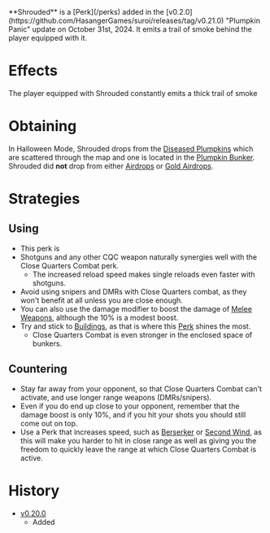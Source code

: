 <Event />
**Shrouded** is a [Perk](/perks) added in the [v0.2.0](https://github.com/HasangerGames/suroi/releases/tag/v0.21.0) "Plumpkin Panic" update on October 31st, 2024. It emits a trail of smoke behind the player equipped with it. 

# Effects
The player equipped with Shrouded constantly emits a thick trail of smoke

# Obtaining
In Halloween Mode, Shrouded drops from the [Diseased Plumpkins](/obstacles/diseased_plumpkin) which are scattered through the map and one is located in the [Plumpkin Bunker](/buildings/plumpkin_bunker_meta). Shrouded did **not**  drop from either [Airdrops](/obstacles/airdrops) or [Gold Airdrops](/obstacles/gold_airdrop_crate).

# Strategies
## Using
- This perk is 
- Shotguns and any other CQC weapon naturally synergies well with the Close Quarters Combat perk.
  - The increased reload speed makes single reloads even faster with shotguns.
- Avoid using snipers and DMRs with Close Quarters combat, as they won't benefit at all unless you are close enough.
- You can also use the damage modifier to boost the damage of [Melee Weapons](/weapons/melee), although the 10% is a modest boost.
- Try and stick to [Buildings](/buildings), as that is where this [Perk](/perks) shines the most.
  - Close Quarters Combat is even stronger in the enclosed space of bunkers.

## Countering
- Stay far away from your opponent, so that Close Quarters Combat can't activate, and use longer range weapons (DMRs/snipers).
- Even if you do end up close to your opponent, remember that the damage boost is only 10%, and if you hit your shots you should still come out on top.
- Use a Perk that increases speed, such as [Berserker](/perks/stark_melee_gauntlet) or [Second Wind](/perks/second_wind), as this will make you harder to hit in close range as well as giving you the freedom to quickly leave the range at which Close Quarters Combat is active.

# History
- [v0.20.0](https://github.com/HasangerGames/suroi/releases/tag/v0.20.0)
  - Added
